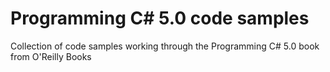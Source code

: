 Programming C# 5.0 code samples
===========

Collection of code samples working through the Programming C# 5.0 book from O'Reilly Books
